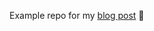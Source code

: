 Example repo for my [blog post](https://www.shiveenp.com/posts/spring-boot-reactive-oauth-client-with-coroutines/) 🦄
